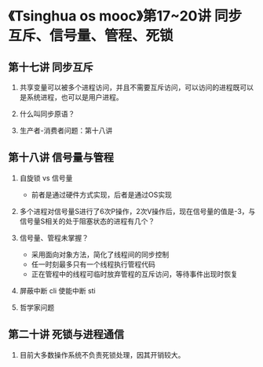 # 《Tsinghua os mooc》第17~20讲 同步互斥、信号量、管程、死锁

## 第十七讲 同步互斥

1. 共享变量可以被多个进程访问，并且不需要互斥访问，可以访问的进程既可以是系统进程，也可以是用户进程。

2. 什么叫同步原语？

3. 生产者-消费者问题：第十八讲

## 第十八讲 信号量与管程

1. 自旋锁 vs 信号量
    * 前者是通过硬件方式实现，后者是通过OS实现

2. 多个进程对信号量S进行了6次P操作，2次V操作后，现在信号量的值是-3，与信号量S相关的处于阻塞状态的进程有几个？

3. 信号量、管程未掌握？
    * 采用面向对象方法，简化了线程间的同步控制
    * 任一时刻最多只有一个线程执行管程代码
    * 正在管程中的线程可临时放弃管程的互斥访问，等待事件出现时恢复

4. 屏蔽中断 cli  使能中断 sti

5. 哲学家问题

## 第二十讲 死锁与进程通信

1. 目前大多数操作系统不负责死锁处理，因其开销较大。

